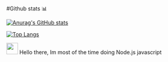 #Github stats 📊

[![Anurag's GitHub stats](https://github-readme-stats.vercel.app/api?username=trulynodejs&show_icons=true&theme=dark)](https://github.com/anuraghazra/github-readme-stats)


[![Top Langs](https://github-readme-stats.vercel.app/api/top-langs/?username=trulynodejs&layout=compact)](https://github.com/anuraghazra/github-readme-stats)              

<img src="https://raw.githubusercontent.com/MartinHeinz/MartinHeinz/master/wave.gif" width="30px">
Hello there, Im most of the time doing Node.js javascript



